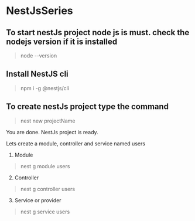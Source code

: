 # NestJsSeries

## To start nestJs project node js is must. check the nodejs version if it is installed
> node --version

## Install NestJS cli

> npm i -g @nestjs/cli

## To create nestJs project type the command

> nest new projectName

You are done. NestJs project is ready.


Lets create a module, controller and service named users
1. Module

> nest g module users

2. Controller

> nest g controller users

3. Service or provider

> nest g service users

